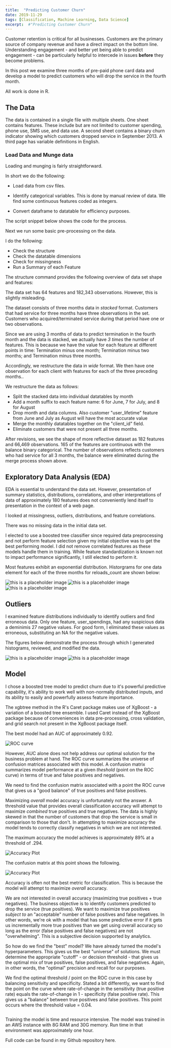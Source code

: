 ```yaml
---
title:  "Predicting Customer Churn"
date: 2019-11-29
tags: [Classification, Machine Learning, Data Science]
excerpt:  #"Predicting Customer Churn"
---
```


Customer retention is critical for all businesses.  Customers are the primary source of company revenue and
have a direct impact on the bottom line. Understanding engagement - and better yet being able to predict
engagement - can be particularly helpful to intercede in issues **before** they become problems.

In this post we examine three months of pre-paid phone card data and develop a model to predict customers who will drop the service in the fourth month.

All work is done in R.

## The Data

The data is contained in a single file with multiple sheets.  One sheet contains features. These include but are not limited to customer spending, phone use, SMS use, and data use. A second sheet contains a binary churn indicator showing which customers dropped service in September 2013. A third page has variable definitions in English.

### Load Data and Munge data

Loading and munging is fairly straightforward.

In short we do the following:

* Load data from csv files.

* Identify categorical variables.  This is done by manual review of data.  We find some continuous features coded as integers.

* Convert dataframe to datatable for efficiency purposes.

The script snippet below shows the code for the process.

<script src="https://gist.github.com/mksamelson/8367db04f5a0aa6ade6d374ec35e73b5.js"></script>

Next we run some basic pre-processing on the data.

I do the following:

* Check the structure
* Check the datatable dimensions
* Check for missingness
* Run a Summary of each Feature

<script src="https://gist.github.com/mksamelson/63c43236f841d7a27857effadb945143.js"></script>

The structure command provides the following overview of data set shape and features:

<script src="https://gist.github.com/mksamelson/37b811bbb3e5f73e9eabfff23ab9c2ed.js"></script>

The data set has 64 features and 182,343 observations. However, this is slightly misleading.

The dataset consists of three months data in *stacked* format.  Customers that had service for three months have three observations in the set.  Customers who acquired/terminated service during that period have one or two observations.

Since we are using 3 months of data to predict termination in the fourth month and the data is stacked, we actually have *3 times* the number of features.  This is because we have the value for each feature at different points in time:  Termination minus one month; Termination minus two months; and Termination minus three months.

Accordingly, we restructure the data in *wide* format.  We then have one observation for each client with features for each of the three preceding months..

We restructure the data as follows:

* Split the stacked data into individual datatables by month
* Add a month suffix to each feature name: 6 for June, 7 for July, and 8 for August
* Drop month and data columns.  Also customer "user_lifetime" feature from June and
July as August will have the most accurate value
* Merge the monthly datatables together on the "client_id" field.
* Eliminate customers that were not present all three months.

<script src="https://gist.github.com/mksamelson/a6d7a87a42dd8f7b409d93f76e1dbfa1.js"></script>

After revisions, we see the shape of more reflective dataset as 182 features and
66,469 observations.  165 of the features are continuous with the balance binary
categorical.  The number of observations reflects customers who had service for all 3 months, the balance were eliminated during the merge process shown above.

## Exploratory Data Analysis (EDA)

EDA is essential to understand the data set.  However, presentation of summary statistics, distributions, correlations, and other interpretations of data of approximately 180 features does not conveniently lend itself to presentation in the context of a web page.  

I looked at missingness, outliers, distributions, and feature correlations.

There was no missing data in the initial data set.

I elected to use a boosted tree classifier since required data preprocessing and not perform feature selection given my initial objective was to get the best performing model.  I did not remove correlated features as these models handle them in training.  While feature standardization is known not to impact performance significantly, I still
elected to perform it.

Most features exhibit an exponential distribution.  Historgrams for one data element for each of the three months for reloads_count are shown below:

<img src="{{site.url}}{{ site.baseurl }}/images/churn/reloads_count_june.png" alt="this is a placeholder image">  

<img src="{{site.url}}{{ site.baseurl }}/images/churn/reloads_count_july.png" alt="this is a placeholder image">  

<img src="{{site.url}}{{ site.baseurl }}/images/churn/reloads_count_august.png" alt="this is a placeholder image">  

## Outliers

I examined feature distributions individually to identify outliers and find erroneous data.  Only one feature, user_spendings, had any suspicious data a deminimis 27 negative values.  For good form, I eliminated these values as erroneous, substituting an NA for the negative values.

The figures below demonstrate the process through which I generated histograms, reviewed, and modified the data.

<img src="{{site.url}}{{ site.baseurl }}/images/user_spendings_pre.jpeg" alt="this is a placeholder image">  

<script src="https://gist.github.com/mksamelson/ccca5078c2a4f455bfda1ad9e721f681.js"></script>

<img src="{{site.url}}{{ site.baseurl }}/images/user_spendings_post.jpeg" alt="this is a placeholder image">  

## Model

I chose a boosted tree model to predict churn due to it's powerful predictive capability, it's ability to work well with non-normally distributed inputs,
and its ability to easily and powerfully assess feature importance.

The xgbtree method in the R's Caret package makes use of XgBoost - a variation
of a boosted tree ensemble. I used Caret instead of the XgBoost package because of conveniences in data pre-processing, cross validation, and grid search not present in the XgBoost package itself.

<script src="https://gist.github.com/mksamelson/9073eac9e4ab9f0320d3cb8b44c68876.js"></script>

The best model had an AUC of approximately 0.92.

<img src="{{site.url}}{{ site.baseurl }}/images/churn/ROC_curve.jpeg" alt="ROC curve">

However, AUC alone does not help address our optimal solution for the business problem at hand.  The ROC curve summarizes the universe of confusion matrices associated with this model.  A confusion matrix summarizes model performance at a given *theshold* (point on the ROC curve) in terms of true and false positives and negatives.  

We need to find the confusion matrix associated with a point the ROC curve that gives us a "good balance" of true positives and false positives.  


Maximizing *overall* model accuracy is unfortunately not the answer.  A threshold value that provides overall classification accuracy will attempt to maximize *combined* true positives and true negatives.  The data is highly skewed in that the number of customers that drop the service is small in comparison to those that don't.  In attempting to maximize accuracy the model tends to correctly classify negatives in which we are not interested.    

The maximum accuracy the model achieves is approximately 89% at a threshold of .294.

<img src="{{site.url}}{{ site.baseurl }}/images/churn/AccuracyPlot.jpeg" alt="Accuracy Plot">

The confusion matrix at this point shows the following.

<img src="{{site.url}}{{ site.baseurl }}/images/churn/cmmaxaccuracy.jpeg" alt="Accuracy Plot">

Accuracy is often not the best metric for classification.  This is because the model will attempt to maximize *overall* accuracy.

We are not interested in overall accuracy (maximizing true positives + true negatives).  The business objective is to identify customers predicted to drop the service (true positives).  We want to maximize true positives *subject to* an "acceptable" number of false positives and false negatives.  In other words, we're ok with a model that has some predictive error if it gets us incrementally more true positives than we get using overall accuracy so long as the error (false positives and false negatives) are not "overwhelming".  This is a subjective decision supported by analytics.

So how do we find the "best" model?  We have already turned the model's hyperparameters.  This gives us the best "universe" of solutions.  We must determine the appropriate "cutoff" - or decision threshold - that gives us the optimal mix of true positives, false positives, and false negatives.  Again, in other words, the "optimal" precision and recall for our purposes.

We find the optimal threshold / point on the ROC curve in this case by balancing sensitivity and specificity.  Stated a bit differently, we want to find the point on the curve where rate-of-change in the sensitivity (true positive rate) equals the rate-of-change in 1 - specificity (false positive rate).  This gives us a "balance" between true positives and false positives.  This point occurs where the threshold value = 0.04.

<img src="{{site.url}}{{ site.baseurl }}/images/churn/cm_optimal.jpeg" alt="">






Training the model is time and resource intensive. The model was trained in an AWS instance with 8G RAM and 30G memory. Run time in that environment was approximately one hour.

Full code can be found in my Github repository here.
